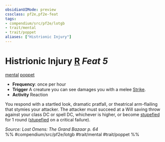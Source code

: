 ```yaml
---
obsidianUIMode: preview
cssclass: pf2e,pf2e-feat
tags:
- compendium/src/pf2e/lotgb
- trait/mental
- trait/poppet
aliases: ["Histrionic Injury"]
---
```

# Histrionic Injury  [R](chapter-9-playing-the-game.md#Actions "Reaction") *Feat 5*  
[mental](mental.md "Mental Effect Trait")  [poppet](poppet-lotgb.md "Poppet Ancestry & Heritage Trait")  

- **Frequency**: once per hour
- **Trigger** A creature you can see damages you with a melee [Strike](strike.md).
- **Activity** Reaction

You respond with a startled look, dramatic pratfall, or theatrical arm-flailing that stymies your attacker. The attacker must succeed at a Will saving throw against your class DC or spell DC, whichever is higher, or become [stupefied](conditions.md#Stupefied) for 1 round ([stupefied](conditions.md#Stupefied) on a critical failure).

*Source: Lost Omens: The Grand Bazaar p. 64*  
%% #compendium/src/pf2e/lotgb #trait/mental #trait/poppet %%